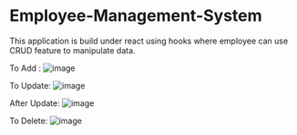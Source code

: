 # Employee-Management-System
This application is build under react using hooks where employee can use CRUD feature to manipulate data.

To Add :
![image](https://user-images.githubusercontent.com/54195987/230743540-ffed2514-c6d0-4915-ba39-a9677bfb35b6.png)

To Update:
![image](https://user-images.githubusercontent.com/54195987/230743566-68570db9-d304-41d8-8e63-e0a2e613b63f.png)

After Update:
![image](https://user-images.githubusercontent.com/54195987/230743593-0db55744-45ab-4f8e-b2a4-8d5ba7d7869b.png)

To Delete:
![image](https://user-images.githubusercontent.com/54195987/230743617-29c0485b-db0e-4c0c-8b19-86bf5dc862df.png)
